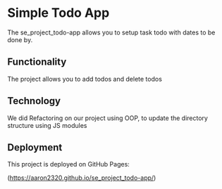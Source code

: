 # Simple Todo App

The se_project_todo-app allows you to setup task todo with dates to be done by.

## Functionality

The project allows you to add todos and delete todos

## Technology

We did Refactoring on our project using OOP, to update the directory structure using JS modules

## Deployment

This project is deployed on GitHub Pages:

(https://aaron2320.github.io/se_project_todo-app/)
